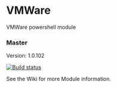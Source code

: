 # VMWare
VMWare powershell module

### Master

Version: 1.0.102

[![Build status](https://ci.appveyor.com/api/projects/status/v6ex7ak8plsoutn5/branch/master?svg=true)](https://ci.appveyor.com/project/jeffbuenting/vmware/branch/master)


See the Wiki for more Module information.

